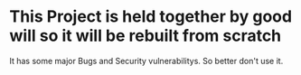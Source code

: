 # This Project is held together by good will so it will be rebuilt from scratch

It has some major Bugs and Security vulnerabilitys. So better don't use it.
